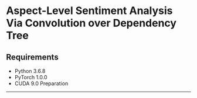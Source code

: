 # Aspect-Level Sentiment Analysis Via Convolution over Dependency Tree
Requirements
---
* Python 3.6.8
* PyTorch 1.0.0
* CUDA 9.0
Preparation
---
